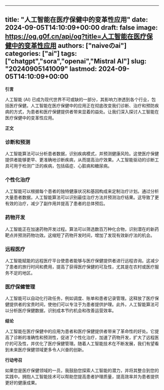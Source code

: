 
---
title: "人工智能在医疗保健中的变革性应用"
date: 2024-09-05T14:10:09+00:00
draft: false
image: https://og.g0f.cn/api/og?title=人工智能在医疗保健中的变革性应用
authors: ["naiveのai"]
categories: ["ai"]
tags: ["chatgpt","sora","openai","Mistral AI"]
slug: "20240905141009"
lastmod: 2024-09-05T14:10:09+00:00
---
**引言**

人工智能 (AI) 已成为现代世界不可或缺的一部分，其影响力渗透到各个行业，包括医疗保健。人工智能在医疗保健中的应用正在彻底改变我们诊断、治疗和预防疾病的方式，为患者和医疗保健提供者带来显着的益处。让我们深入探讨人工智能在医疗保健中的变革性应用。

**正文**

### 诊断和预测

人工智能算法可以分析患者数据，识别疾病模式，并预测健康风险。这使医疗保健提供者能够更早、更准确地诊断疾病，从而提高治疗效果。人工智能驱动的诊断工具可用于检测广泛的疾病，包括癌症、心脏病和糖尿病。

### 个性化治疗

人工智能可以根据每个患者的独特健康状况和基因构成来定制治疗计划。通过分析大量患者数据，人工智能算法可以识别最佳治疗方法并预测治疗结果。这导致了更有效的治疗，减少了副作用并提高了患者的总体预后。

### 药物开发

人工智能正在加速药物开发过程。算法可以筛选数百万种化合物，识别潜在的新药靶点并预测药物功效。这缩短了药物开发时间，增加了发现有效新疗法的机会。

### 远程医疗

人工智能赋能的远程医疗平台使患者能够与医疗保健提供者进行远程咨询。这减少了患者的旅行时间和费用，提高了获得医疗保健的可及性，尤其是在农村或医疗服务不足的地区。

### 医疗保健管理

人工智能可以自动化行政任务，例如调度、账单和患者记录管理。这释放了医疗保健提供者的宝贵时间，使他们可以专注于为患者提供护理。此外，人工智能算法可以分析医疗保健数据，识别成本节约机会和改善运营效率。

**结论**

人工智能在医疗保健中的应用为患者和医疗保健提供者带来了革命性的好处。它提高了诊断的准确性和预测性，促进了个性化治疗，加速了药物开发，扩大了远程医疗的可及性，并优化了医疗保健管理。随着人工智能技术在不断发展，我们有望看到未来医疗保健领域更多令人兴奋的创新。

**行动号召**

如果您是医疗保健领域的一员，我鼓励您探索人工智能的潜力，并将其整合到您的实践中。拥抱人工智能技术可以帮助您提高患者护理质量，提高效率并为患者提供更好的健康成果。